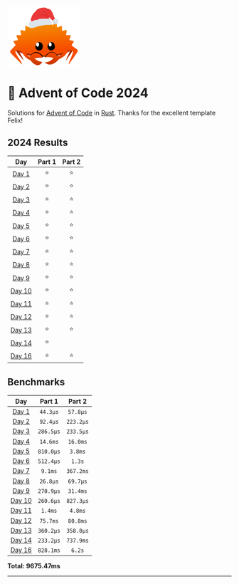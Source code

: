 <img src="./.assets/christmas_ferris.png" width="164">

# 🎄 Advent of Code 2024

Solutions for [Advent of Code](https://adventofcode.com/) in [Rust](https://www.rust-lang.org/).
Thanks for the excellent template Felix!

<!--- advent_readme_stars table --->
## 2024 Results

| Day | Part 1 | Part 2 |
| :---: | :---: | :---: |
| [Day 1](https://adventofcode.com/2024/day/1) | ⭐ | ⭐ |
| [Day 2](https://adventofcode.com/2024/day/2) | ⭐ | ⭐ |
| [Day 3](https://adventofcode.com/2024/day/3) | ⭐ | ⭐ |
| [Day 4](https://adventofcode.com/2024/day/4) | ⭐ | ⭐ |
| [Day 5](https://adventofcode.com/2024/day/5) | ⭐ | ⭐ |
| [Day 6](https://adventofcode.com/2024/day/6) | ⭐ | ⭐ |
| [Day 7](https://adventofcode.com/2024/day/7) | ⭐ | ⭐ |
| [Day 8](https://adventofcode.com/2024/day/8) | ⭐ | ⭐ |
| [Day 9](https://adventofcode.com/2024/day/9) | ⭐ | ⭐ |
| [Day 10](https://adventofcode.com/2024/day/10) | ⭐ | ⭐ |
| [Day 11](https://adventofcode.com/2024/day/11) | ⭐ | ⭐ |
| [Day 12](https://adventofcode.com/2024/day/12) | ⭐ | ⭐ |
| [Day 13](https://adventofcode.com/2024/day/13) | ⭐ | ⭐ |
| [Day 14](https://adventofcode.com/2024/day/14) | ⭐ |   |
| [Day 16](https://adventofcode.com/2024/day/16) | ⭐ | ⭐ |
<!--- advent_readme_stars table --->

<!--- benchmarking table --->
## Benchmarks

| Day | Part 1 | Part 2 |
| :---: | :---: | :---:  |
| [Day 1](./src/bin/01.rs) | `44.3µs` | `57.8µs` |
| [Day 2](./src/bin/02.rs) | `92.4µs` | `223.2µs` |
| [Day 3](./src/bin/03.rs) | `286.5µs` | `233.5µs` |
| [Day 4](./src/bin/04.rs) | `14.6ms` | `16.0ms` |
| [Day 5](./src/bin/05.rs) | `810.0µs` | `3.8ms` |
| [Day 6](./src/bin/06.rs) | `512.4µs` | `1.3s` |
| [Day 7](./src/bin/07.rs) | `9.1ms` | `367.2ms` |
| [Day 8](./src/bin/08.rs) | `26.8µs` | `69.7µs` |
| [Day 9](./src/bin/09.rs) | `270.9µs` | `31.4ms` |
| [Day 10](./src/bin/10.rs) | `260.6µs` | `827.3µs` |
| [Day 11](./src/bin/11.rs) | `1.4ms` | `4.8ms` |
| [Day 12](./src/bin/12.rs) | `75.7ms` | `80.8ms` |
| [Day 13](./src/bin/13.rs) | `360.2µs` | `358.0µs` |
| [Day 14](./src/bin/14.rs) | `233.2µs` | `737.9ms` |
| [Day 16](./src/bin/16.rs) | `828.1ms` | `6.2s` |

**Total: 9675.47ms**
<!--- benchmarking table --->

---
